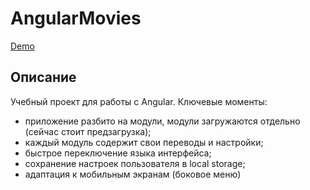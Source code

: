 # AngularMovies

[Demo](https://vloginov.github.io/test-movies/)

## Описание

Учебный проект для работы с Angular. Ключевые моменты:
- приложение разбито на модули, модули загружаются отдельно (сейчас стоит предзагрузка);
- каждый модуль содержит свои переводы и настройки;
- быстрое переключение языка интерфейса;
- сохранение настроек пользователя в local storage;
- адаптация к мобильным экранам  (боковое меню) 
